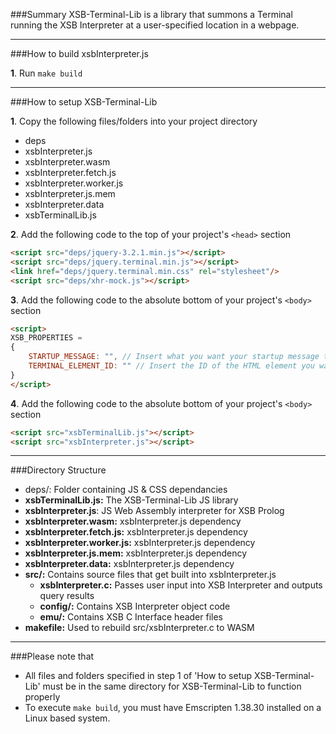 ###Summary
XSB-Terminal-Lib is a library that summons a Terminal running the XSB Interpreter at a user-specified location in a webpage. 

------------------------
###How to build xsbInterpreter.js

**1**. Run `make build`

------------------------
###How to setup XSB-Terminal-Lib

**1**. Copy the following files/folders into your project directory

* deps
* xsbInterpreter.js
* xsbInterpreter.wasm
* xsbInterpreter.fetch.js
* xsbInterpreter.worker.js
* xsbInterpreter.js.mem
* xsbInterpreter.data
* xsbTerminalLib.js

**2**. Add the following code to the top of your project's `<head>` section

```html
<script src="deps/jquery-3.2.1.min.js"></script>
<script src="deps/jquery.terminal.min.js"></script>
<link href="deps/jquery.terminal.min.css" rel="stylesheet"/>
<script src="deps/xhr-mock.js"></script>
```

**3**. Add the following code to the absolute bottom of your project's `<body>` section

```html
<script>
XSB_PROPERTIES = 
{
	STARTUP_MESSAGE: "", // Insert what you want your startup message to be here
	TERMINAL_ELEMENT_ID: "" // Insert the ID of the HTML element you want the terminal to reside in here
}
</script>
```

**4**. Add the following code to the absolute bottom of your project's `<body>` section

```html
<script src="xsbTerminalLib.js"></script>
<script src="xsbInterpreter.js"></script>
```

------------------------
###Directory Structure

* deps/: Folder containing JS & CSS dependancies
* **xsbTerminalLib.js:** The XSB-Terminal-Lib JS library
* **xsbInterpreter.js**: JS Web Assembly interpreter for XSB Prolog
* **xsbInterpreter.wasm:** xsbInterpreter.js dependency
* **xsbInterpreter.fetch.js:** xsbInterpreter.js dependency
* **xsbInterpreter.worker.js:** xsbInterpreter.js dependency
* **xsbInterpreter.js.mem:** xsbInterpreter.js dependency
* **xsbInterpreter.data:** xsbInterpreter.js dependency
* **src/:** Contains source files that get built into xsbInterpreter.js
	* **xsbInterpreter.c:** Passes user input into XSB Interpreter and outputs query results
	* **config/:** Contains XSB Interpreter object code
	* **emu/:** Contains XSB C Interface header files
* **makefile:** Used to rebuild src/xsbInterpreter.c to WASM
	

------------------------
###Please note that
* All files and folders specified in step 1 of 'How to setup XSB-Terminal-Lib' must be in the same directory for XSB-Terminal-Lib to function properly
* To execute `make build`, you must have Emscripten 1.38.30 installed on a Linux based system.

